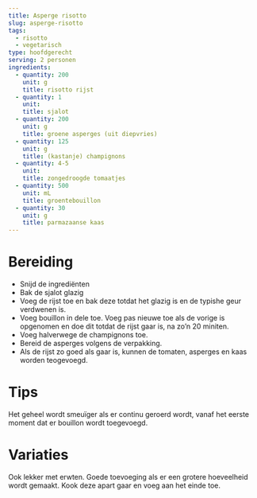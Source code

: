 ```yaml
---
title: Asperge risotto
slug: asperge-risotto
tags:
  - risotto
  - vegetarisch
type: hoofdgerecht
serving: 2 personen
ingredients:
  - quantity: 200
    unit: g
    title: risotto rijst
  - quantity: 1
    unit:
    title: sjalot
  - quantity: 200
    unit: g
    title: groene asperges (uit diepvries)
  - quantity: 125
    unit: g
    title: (kastanje) champignons
  - quantity: 4-5
    unit:
    title: zongedroogde tomaatjes
  - quantity: 500
    unit: mL
    title: groentebouillon
  - quantity: 30
    unit: g
    title: parmazaanse kaas
---
```


# Bereiding

- Snijd de ingrediënten
- Bak de sjalot glazig
- Voeg de rijst toe en bak deze totdat het glazig is en de typishe geur verdwenen is.
- Voeg bouillon in dele toe. Voeg pas nieuwe toe als de vorige is opgenomen en doe dit totdat de rijst gaar is, na zo’n 20 miniten.
- Voeg halverwege de champignons toe.
- Bereid de asperges volgens de verpakking.
- Als de rijst zo goed als gaar is, kunnen de tomaten, asperges en kaas worden teogevoegd.

# Tips

Het geheel wordt smeuïger als er continu geroerd wordt, vanaf het eerste moment dat er bouillon wordt toegevoegd.

# Variaties

Ook lekker met erwten. Goede toevoeging als er een grotere hoeveelheid wordt gemaakt. Kook deze apart gaar en voeg aan het einde toe.

